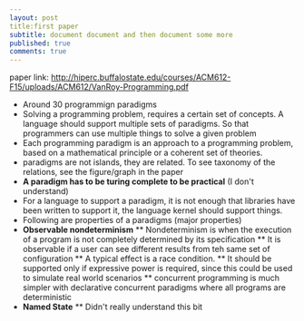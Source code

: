 ```yaml
---
layout: post
title:first paper
subtitle: document document and then document some more
published: true
comments: true
---
```



paper link: http://hiperc.buffalostate.edu/courses/ACM612-F15/uploads/ACM612/VanRoy-Programming.pdf


* Around 30 programmign paradigms
* Solving a programming problem, requires a certain set of concepts. A language should support multiple sets of paradigms. So that programmers can use multiple things to solve a given problem
* Each programming paradigm is an approach to a programming problem, based on a mathematical principle or a coherent set of theories.
* paradigms are not islands, they are related. To see taxonomy of the relations, see the figure/graph in the paper
* **A paradigm has to be turing complete to be practical** (I don't understand)
* For a language to support a paradigm, it is not enough that libraries have been written to support it, the language kernel should support things.
* Following are properties of a paradigms (major properties)
* **Observable nondeterminism**
	** Nondeterminism is when the execution of a program is not completely determined by its specification
	** It is observable if a user can see different results from teh same set of configuration
    ** A typical effect is a race condition.
    ** It should be supported only if expressive power is required, since this could be used to simulate real world scenarios
    ** concurrent programming is much simpler with declarative concurrent paradigms where all programs are deterministic
* **Named State**
	** Didn't really understand this bit
    